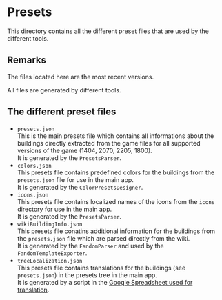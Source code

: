 # Presets

This directory contains all the different preset files that are used by the different tools.

## Remarks

The files located here are the most recent versions.

All files are generated by different tools.

## The different preset files

- `presets.json`<br/>
  This is the main presets file which contains all informations about the buildings directly extracted from the game files for all supported versions of the game (1404, 2070, 2205, 1800).<br/>
  It is generated by the `PresetsParser`.
- `colors.json`<br/>
  This presets file contains predefined colors for the buildings from the `presets.json` file for use in the main app.<br/>
  It is generated by the `ColorPresetsDesigner`.
- `icons.json`<br/>
  This presets file contains localized names of the icons from the `icons` directory for use in the main app.<br/>
  It is generated by the `PresetsParser`.
- `wikiBuildingInfo.json`<br/>
  This presets file conatins additional information for the buildings from the `presets.json` file which are parsed directly from the wiki.<br/>
  It is generated by the `FandomParser` and used by the `FandomTemplateExporter`.
- `treeLocalization.json`<br/>
  This presets file contains translations for the buildings (see `presets.json`) in the presets tree in the main app.<br/>
  It is generated by a script in the [Google Spreadsheet used for translation](https://docs.google.com/spreadsheets/d/1CjECty43mkkm1waO4yhQl1rzZ-ZltrBgj00aq-WJX4w).
